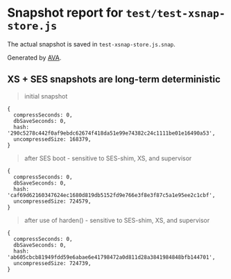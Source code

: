 # Snapshot report for `test/test-xsnap-store.js`

The actual snapshot is saved in `test-xsnap-store.js.snap`.

Generated by [AVA](https://avajs.dev).

## XS + SES snapshots are long-term deterministic

> initial snapshot

    {
      compressSeconds: 0,
      dbSaveSeconds: 0,
      hash: '290c5278c442f0af9ebdc62674f418da51e99e74382c24c1111be01e16490a53',
      uncompressedSize: 168379,
    }

> after SES boot - sensitive to SES-shim, XS, and supervisor

    {
      compressSeconds: 0,
      dbSaveSeconds: 0,
      hash: 'caf69d62160347624ec1680d819db5152fd9e766e3f8e3f87c5a1e95ee2c1cbf',
      uncompressedSize: 724579,
    }

> after use of harden() - sensitive to SES-shim, XS, and supervisor

    {
      compressSeconds: 0,
      dbSaveSeconds: 0,
      hash: 'ab605cbcb81949fdd59e6abae6e41798472a0d811d28a3841984848bfb144701',
      uncompressedSize: 724739,
    }
